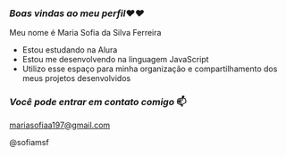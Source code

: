 ### *Boas vindas ao meu perfil❤️❤️*

Meu nome é Maria Sofia da Silva Ferreira

* Estou estudando na Alura
* Estou me desenvolvendo na linguagem JavaScript
* Utilizo esse espaço para minha organização e compartilhamento dos meus projetos desenvolvidos
  
### *Você pode entrar em contato comigo* 📫

mariasofiaa197@gmail.com

@sofiamsf


